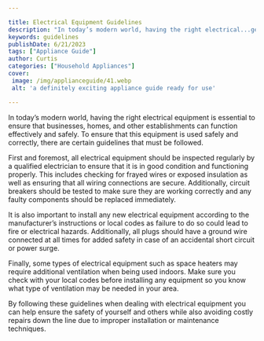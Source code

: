 ```yaml
---

title: Electrical Equipment Guidelines
description: "In today’s modern world, having the right electrical...get more detail"
keywords: guidelines
publishDate: 6/21/2023
tags: ["Appliance Guide"]
author: Curtis
categories: ["Household Appliances"]
cover: 
 image: /img/applianceguide/41.webp
 alt: 'a definitely exciting appliance guide ready for use'

---
```


In today’s modern world, having the right electrical
 equipment is essential to ensure that businesses, homes, and other establishments can function effectively and safely. To ensure that this equipment is used safely and correctly, there are certain guidelines that must be followed. 

First and foremost, all electrical equipment should be inspected regularly by a qualified electrician to ensure that it is in good condition and functioning properly. This includes checking for frayed wires or exposed insulation as well as ensuring that all wiring connections are secure. Additionally, circuit breakers should be tested to make sure they are working correctly and any faulty components should be replaced immediately. 

It is also important to install any new electrical equipment according to the manufacturer’s instructions or local codes as failure to do so could lead to fire or electrical hazards. Additionally, all plugs should have a ground wire connected at all times for added safety in case of an accidental short circuit or power surge. 

Finally, some types of electrical equipment such as space heaters may require additional ventilation when being used indoors. Make sure you check with your local codes before installing any equipment so you know what type of ventilation may be needed in your area. 

By following these guidelines when dealing with electrical equipment you can help ensure the safety of yourself and others while also avoiding costly repairs down the line due to improper installation or maintenance techniques.
